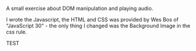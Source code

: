 A small exercise about DOM manipulation and playing audio.

I wrote the Javascript, the HTML and CSS was provided by Wes Bos of "JavaScript 30" - the only thing I changed was the Background Image in the css rule.


TEST